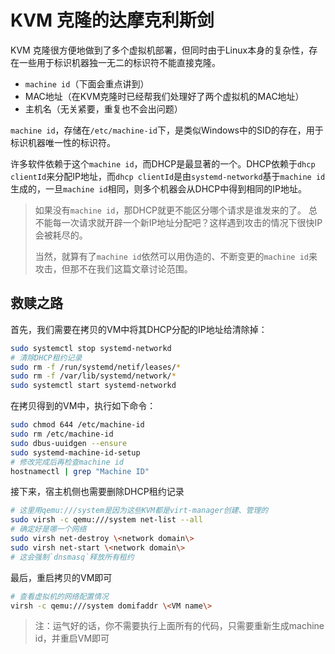 # KVM 克隆的达摩克利斯剑

KVM 克隆很方便地做到了多个虚拟机部署，但同时由于Linux本身的复杂性，存在一些用于标识机器独一无二的标识符不能直接克隆。

- `machine id`（下面会重点讲到）
- MAC地址（在KVM克隆时已经帮我们处理好了两个虚拟机的MAC地址）
- 主机名（无关紧要，重复也不会出问题）

`machine id`，存储在`/etc/machine-id`下，是类似Windows中的SID的存在，用于标识机器唯一性的标识符。

许多软件依赖于这个`machine id`，而DHCP是最显著的一个。DHCP依赖于`dhcp clientId`来分配IP地址，而`dhcp clientId`是由`systemd-networkd`基于`machine id`生成的，一旦`machine id`相同，则多个机器会从DHCP中得到相同的IP地址。

> 如果没有`machine id`，那DHCP就更不能区分哪个请求是谁发来的了。
> 总不能每一次请求就开辟一个新IP地址分配吧？这样遇到攻击的情况下很快IP会被耗尽的。
>
> 当然，就算有了`machine id`依然可以用伪造的、不断变更的`machine id`来攻击，但那不在我们这篇文章讨论范围。

## 救赎之路

首先，我们需要在拷贝的VM中将其DHCP分配的IP地址给清除掉：

```bash
sudo systemctl stop systemd-networkd
# 清除DHCP租约记录
sudo rm -f /run/systemd/netif/leases/*
sudo rm -f /var/lib/systemd/network/*
sudo systemctl start systemd-networkd
```

在拷贝得到的VM中，执行如下命令：

```bash
sudo chmod 644 /etc/machine-id
sudo rm /etc/machine-id
sudo dbus-uuidgen --ensure
sudo systemd-machine-id-setup
# 修改完成后再检查machine id
hostnamectl | grep "Machine ID"
```

接下来，宿主机侧也需要删除DHCP租约记录
```bash
# 这里用qemu:///system是因为这些KVM都是virt-manager创建、管理的
sudo virsh -c qemu:///system net-list --all
# 确定好是哪一个网络
sudo virsh net-destroy \<network domain\>
sudo virsh net-start \<network domain\>
# 这会强制`dnsmasq`释放所有租约
```

最后，重启拷贝的VM即可

```bash
# 查看虚拟机的网络配置情况
virsh -c qemu:///system domifaddr \<VM name\>
```

> 注：运气好的话，你不需要执行上面所有的代码，只需要重新生成machine id，并重启VM即可
